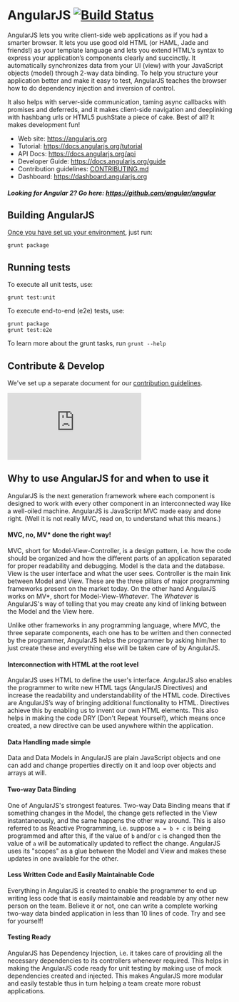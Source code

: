 AngularJS [![Build Status](https://travis-ci.org/angular/angular.js.svg?branch=master)](https://travis-ci.org/angular/angular.js)
=========

AngularJS lets you write client-side web applications as if you had a smarter browser.  It lets you
use good old HTML (or HAML, Jade and friends!) as your template language and lets you extend HTML’s
syntax to express your application’s components clearly and succinctly.  It automatically
synchronizes data from your UI (view) with your JavaScript objects (model) through 2-way data
binding. To help you structure your application better and make it easy to test, AngularJS teaches
the browser how to do dependency injection and inversion of control.

It also helps with server-side communication, taming async callbacks with promises and deferreds,
and it makes client-side navigation and deeplinking with hashbang urls or HTML5 pushState a
piece of cake. Best of all? It makes development fun!

* Web site: https://angularjs.org
* Tutorial: https://docs.angularjs.org/tutorial
* API Docs: https://docs.angularjs.org/api
* Developer Guide: https://docs.angularjs.org/guide
* Contribution guidelines: [CONTRIBUTING.md](https://github.com/angular/angular.js/blob/master/CONTRIBUTING.md)
* Dashboard: https://dashboard.angularjs.org

##### Looking for Angular 2? Go here: https://github.com/angular/angular

Building AngularJS
---------
[Once you have set up your environment](https://docs.angularjs.org/misc/contribute), just run:

    grunt package


Running tests
-------------
To execute all unit tests, use:

    grunt test:unit

To execute end-to-end (e2e) tests, use:

    grunt package
    grunt test:e2e

To learn more about the grunt tasks, run `grunt --help`

Contribute & Develop
--------------------

We've set up a separate document for our [contribution guidelines](https://github.com/angular/angular.js/blob/master/CONTRIBUTING.md).


[![Analytics](https://ga-beacon.appspot.com/UA-8594346-11/angular.js/README.md?pixel)](https://github.com/igrigorik/ga-beacon)

Why to use AngularJS for and when to use it
---------
AngularJS is the next generation framework where each component is designed to work with every other component in an interconnected way like a well-oiled machine. AngularJS is JavaScript MVC made easy and done right. (Well it is not really MVC, read on, to understand what this means.)

#### MVC, no, MV* done the right way!
MVC, short for Model-View-Controller, is a design pattern, i.e. how the code should be organized and how the different parts of an application separated for proper readability and debugging. Model is the data and the database. View is the user interface and what the user sees. Controller is the main link between Model and View. These are the three pillars of major programming frameworks present on the market today. On the other hand AngularJS works on MV*, short for Model-View-_Whatever_. The _Whatever_ is AngularJS's way of telling that you may create any kind of linking between the Model and the View here.

Unlike other frameworks in any programming language, where MVC, the three separate components, each one has to be written and then connected by the programmer, AngularJS helps the programmer by asking him/her to just create these and everything else will be taken care of by AngularJS.

#### Interconnection with HTML at the root level
AngularJS uses HTML to define the user's interface. AngularJS also enables the programmer to write new HTML tags (AngularJS Directives) and increase the readability and understandability of the HTML code. Directives are AngularJS’s way of bringing additional functionality to HTML. Directives achieve this by enabling us to invent our own HTML elements. This also helps in making the code DRY (Don't Repeat Yourself), which means once created, a new directive can be used anywhere within the application.

#### Data Handling made simple
Data and Data Models in AngularJS are plain JavaScript objects and one can add and change properties directly on it and loop over objects and arrays at will.

#### Two-way Data Binding
One of AngularJS's strongest features. Two-way Data Binding means that if something changes in the Model, the change gets reflected in the View instantaneously, and the same happens the other way around. This is also referred to as Reactive Programming, i.e. suppose `a = b + c` is being programmed and after this, if the value of `b` and/or `c` is changed then the value of `a` will be automatically updated to reflect the change. AngularJS uses its "scopes" as a glue between the Model and View and makes these updates in one available for the other.

#### Less Written Code and Easily Maintainable Code
Everything in AngularJS is created to enable the programmer to end up writing less code that is easily maintainable and readable by any other new person on the team. Believe it or not, one can write a complete working two-way data binded application in less than 10 lines of code. Try and see for yourself!

#### Testing Ready
AngularJS has Dependency Injection, i.e. it takes care of providing all the necessary dependencies to its controllers whenever required. This helps in making the AngularJS code ready for unit testing by making use of mock dependencies created and injected. This makes AngularJS more modular and easily testable thus in turn helping a team create more robust applications.
